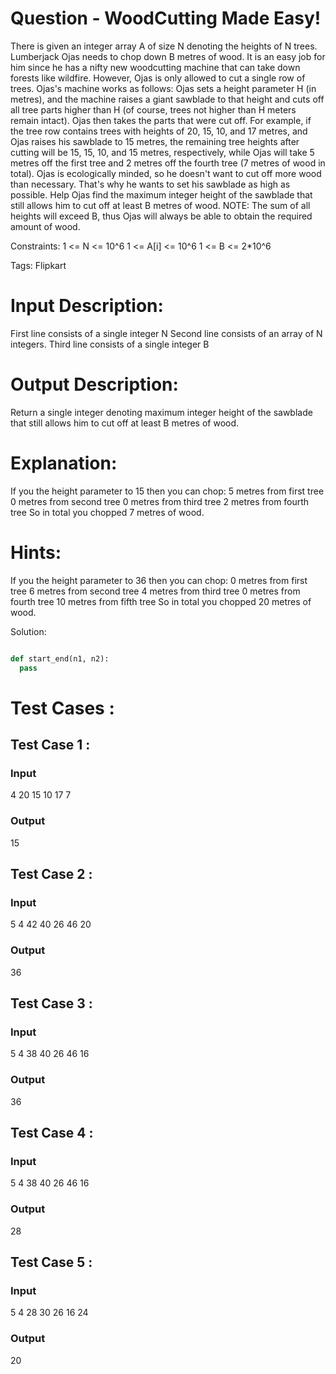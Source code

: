 # Question - WoodCutting Made Easy!
There is given an integer array A of size N denoting the heights of N trees.
Lumberjack Ojas needs to chop down B metres of wood. It is an easy job for him since he has a nifty new woodcutting machine that can take down forests like wildfire. However, Ojas is only allowed to cut a single row of trees.
Ojas's machine works as follows: Ojas sets a height parameter H (in metres), and the machine raises a giant sawblade to that height and cuts off all tree parts higher than H (of course, trees not higher than H meters remain intact). Ojas then takes the parts that were cut off. For example, if the tree row contains trees with heights of 20, 15, 10, and 17 metres, and Ojas raises his sawblade to 15 metres, the remaining tree heights after cutting will be 15, 15, 10, and 15 metres, respectively, while Ojas will take 5 metres off the first tree and 2 metres off the fourth tree (7 metres of wood in total).
Ojas is ecologically minded, so he doesn't want to cut off more wood than necessary. That's why he wants to set his sawblade as high as possible. Help Ojas find the maximum integer height of the sawblade that still allows him to cut off at least B metres of wood.
NOTE:
The sum of all heights will exceed B, thus Ojas will always be able to obtain the required amount of wood.

Constraints:
1 <= N <= 10^6
1 <= A[i] <= 10^6
1 <= B <= 2*10^6

Tags:
Flipkart

# Input Description:
First line consists of a single integer N
Second line consists of an array of N integers.
Third line consists of a single integer B

# Output Description:
Return a single integer denoting maximum integer height of the sawblade that still allows him to cut off at least B metres of wood.

# Explanation:
If you the height parameter to 15 then you can chop:
  5 metres from first tree
  0 metres from second tree
  0 metres from third tree
  2 metres from fourth tree
  So in total you chopped 7 metres of wood.

# Hints:
If you the height parameter to 36 then you can chop:
  0 metres from first tree
  6 metres from second tree
  4 metres from third tree
  0 metres from fourth tree
  10 metres from fifth tree
  So in total you chopped 20 metres of wood.

Solution:

```python

def start_end(n1, n2):
  pass

```

# Test Cases :
## Test Case 1 :
### Input
4
20 15 10 17
7
### Output
15


## Test Case 2 :
### Input
5
4 42 40 26 46
20
### Output
36


## Test Case 3 :
### Input
5
4 38 40 26 46
16
### Output
36

## Test Case 4 :
### Input
5
4 38 40 26 46
16
### Output
28



## Test Case 5 :
### Input
5
4 28 30 26 16
24
### Output
20
